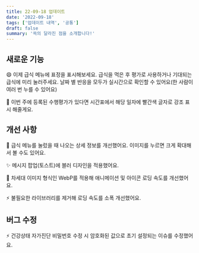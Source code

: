 ```yaml
---
title: 22-09-18 업데이트
date: '2022-09-18'
tags: ['업데이트 내역', '공통']
draft: false
summary: '쏙의 달라진 점을 소개합니다!'
---
```


## 새로운 기능
😄 이제 급식 메뉴에 표정을 표시해보세요. 급식을 먹은 후 평가로 사용하거나 기대되는 급식에 미리 눌러주세요.
날짜 별 반응을 모두가 실시간으로 확인할 수 있어요(한 사람이 여러 번 누를 수 있어요)
 
📢 이번 주에 등록된 수행평가가 있다면 시간표에서 해당 일자에 빨간색 글자로 강조 표시 해줄게요.


## 개선 사항
🍴 급식 메뉴를 눌렀을 때 나오는 상세 정보를 개선했어요. 이미지를 누르면 크게 확대해서 볼 수도 있어요.

✨ 메시지 팝업(토스트)에 블러 디자인을 적용했어요.

📡 차세대 이미지 형식인 WebP를 적용해 애니메이션 및 아이콘 로딩 속도를 개선했어요.

⚡ 불필요한 라이브러리를 제거해 로딩 속도를 소폭 개선했어요.

## 버그 수정
⚡️ 건강상태 자가진단 비밀번호 수정 시 암호화된 값으로 초기 설정되는 이슈를 수정했어요.
